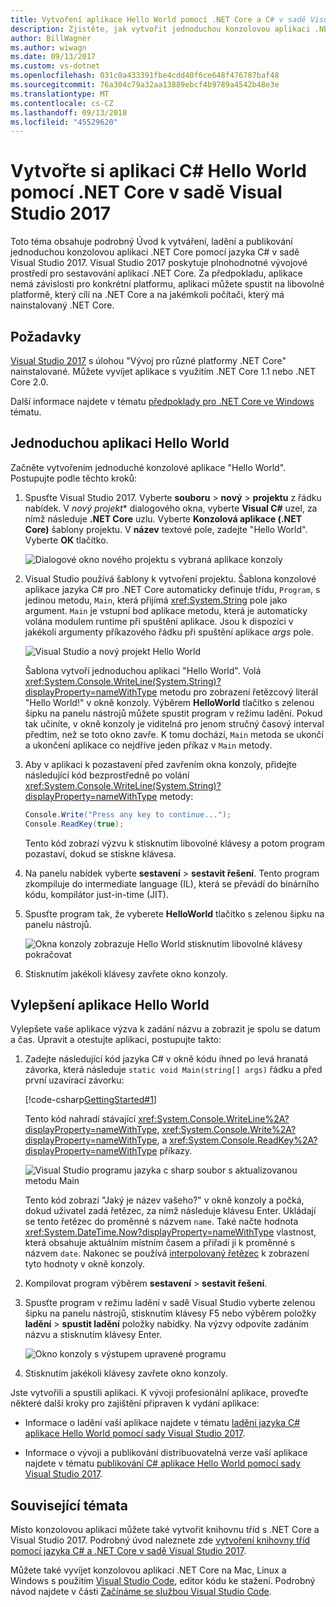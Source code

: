 ```yaml
---
title: Vytvoření aplikace Hello World pomocí .NET Core a C# v sadě Visual Studio 2017
description: Zjistěte, jak vytvořit jednoduchou konzolovou aplikaci .NET Core pomocí jazyka C# pomocí sady Visual Studio 2017.
author: BillWagner
ms.author: wiwagn
ms.date: 09/13/2017
ms.custom: vs-dotnet
ms.openlocfilehash: 031c0a433391fbe4cdd40f6ce648f476787baf48
ms.sourcegitcommit: 76a304c79a32aa13889ebcf4b9789a4542b48e3e
ms.translationtype: MT
ms.contentlocale: cs-CZ
ms.lasthandoff: 09/13/2018
ms.locfileid: "45529620"
---
```

# <a name="build-a-c-hello-world-application-with-net-core-in-visual-studio-2017"></a>Vytvořte si aplikaci C# Hello World pomocí .NET Core v sadě Visual Studio 2017

Toto téma obsahuje podrobný Úvod k vytváření, ladění a publikování jednoduchou konzolovou aplikaci .NET Core pomocí jazyka C# v sadě Visual Studio 2017. Visual Studio 2017 poskytuje plnohodnotné vývojové prostředí pro sestavování aplikací .NET Core. Za předpokladu, aplikace nemá závislosti pro konkrétní platformu, aplikaci můžete spustit na libovolné platformě, který cílí na .NET Core a na jakémkoli počítači, který má nainstalovaný .NET Core.

## <a name="prerequisites"></a>Požadavky

[Visual Studio 2017](https://aka.ms/vsdownload?utm_source=mscom&utm_campaign=msdocs) s úlohou "Vývoj pro různé platformy .NET Core" nainstalované. Můžete vyvíjet aplikace s využitím .NET Core 1.1 nebo .NET Core 2.0.

Další informace najdete v tématu [předpoklady pro .NET Core ve Windows](../../core/windows-prerequisites.md) tématu.

## <a name="a-simple-hello-world-application"></a>Jednoduchou aplikaci Hello World

Začněte vytvořením jednoduché konzolové aplikace "Hello World". Postupujte podle těchto kroků:

1. Spusťte Visual Studio 2017. Vyberte **souboru** > **nový** > **projektu** z řádku nabídek. V *nový projekt** dialogového okna, vyberte **Visual C#** uzel, za nímž následuje **.NET Core** uzlu. Vyberte **Konzolová aplikace (.NET Core)** šablony projektu. V **název** textové pole, zadejte "Hello World". Vyberte **OK** tlačítko.

   ![Dialogové okno nového projektu s vybraná aplikace konzoly](./media/with-visual-studio/newproject.png)
   
1. Visual Studio používá šablony k vytvoření projektu. Šablona konzolové aplikace jazyka C# pro .NET Core automaticky definuje třídu, `Program`, s jedinou metodu, `Main`, která přijímá <xref:System.String> pole jako argument. `Main` je vstupní bod aplikace metodu, která je automaticky volána modulem runtime při spuštění aplikace. Jsou k dispozici v jakékoli argumenty příkazového řádku při spuštění aplikace *args* pole.

   ![Visual Studio a nový projekt Hello World](./media/with-visual-studio/devenv.png)

   Šablona vytvoří jednoduchou aplikaci "Hello World". Volá <xref:System.Console.WriteLine(System.String)?displayProperty=nameWithType> metodu pro zobrazení řetězcový literál "Hello World!" v okně konzoly. Výběrem **HelloWorld** tlačítko s zelenou šipku na panelu nástrojů můžete spustit program v režimu ladění. Pokud tak učiníte, v okně konzoly je viditelná pro jenom stručný časový interval předtím, než se toto okno zavře. K tomu dochází, `Main` metoda se ukončí a ukončení aplikace co nejdříve jeden příkaz v `Main` metody.

1. Aby v aplikaci k pozastavení před zavřením okna konzoly, přidejte následující kód bezprostředně po volání <xref:System.Console.WriteLine(System.String)?displayProperty=nameWithType> metody:

   ```csharp
   Console.Write("Press any key to continue...");
   Console.ReadKey(true);
   ```
   Tento kód zobrazí výzvu k stisknutím libovolné klávesy a potom program pozastaví, dokud se stiskne klávesa.

1. Na panelu nabídek vyberte **sestavení** > **sestavit řešení**. Tento program zkompiluje do intermediate language (IL), která se převádí do binárního kódu, kompilátor just-in-time (JIT).

1. Spusťte program tak, že vyberete **HelloWorld** tlačítko s zelenou šipku na panelu nástrojů.

   ![Okna konzoly zobrazuje Hello World stisknutím libovolné klávesy pokračovat](./media/with-visual-studio/helloworld1.png)

1. Stisknutím jakékoli klávesy zavřete okno konzoly.

## <a name="enhancing-the-hello-world-application"></a>Vylepšení aplikace Hello World

Vylepšete vaše aplikace výzva k zadání názvu a zobrazit je spolu se datum a čas. Upravit a otestujte aplikaci, postupujte takto:

1. Zadejte následující kód jazyka C# v okně kódu ihned po levá hranatá závorka, která následuje `static void Main(string[] args)` řádku a před první uzavírací závorku:

   [!code-csharp[GettingStarted#1](../../../samples/snippets/csharp/getting_started/with_visual_studio/helloworld.cs#1)]

   Tento kód nahradí stávající <xref:System.Console.WriteLine%2A?displayProperty=nameWithType>, <xref:System.Console.Write%2A?displayProperty=nameWithType>, a <xref:System.Console.ReadKey%2A?displayProperty=nameWithType> příkazy.

   ![Visual Studio programu jazyka c sharp soubor s aktualizovanou metodu Main](./media/with-visual-studio/codewindow.png)

   Tento kód zobrazí "Jaký je název vašeho?" v okně konzoly a počká, dokud uživatel zadá řetězec, za nímž následuje klávesu Enter. Ukládají se tento řetězec do proměnné s názvem `name`. Také načte hodnota <xref:System.DateTime.Now?displayProperty=nameWithType> vlastnost, která obsahuje aktuálním místním časem a přiřadí ji k proměnné s názvem `date`. Nakonec se používá [interpolovaný řetězec](../../csharp/language-reference/tokens/interpolated.md) k zobrazení tyto hodnoty v okně konzoly.

1. Kompilovat program výběrem **sestavení** > **sestavit řešení**.

1. Spusťte program v režimu ladění v sadě Visual Studio vyberte zelenou šipku na panelu nástrojů, stisknutím klávesy F5 nebo výběrem položky **ladění** > **spustit ladění** položky nabídky. Na výzvy odpovíte zadáním názvu a stisknutím klávesy Enter.

   ![Okno konzoly s výstupem upravené programu](./media/with-visual-studio/helloworld2.png)

1. Stisknutím jakékoli klávesy zavřete okno konzoly.

Jste vytvořili a spustili aplikaci. K vývoji profesionální aplikace, proveďte některé další kroky pro zajištění připraven k vydání aplikace:

- Informace o ladění vaší aplikace najdete v tématu [ladění jazyka C# aplikace Hello World pomocí sady Visual Studio 2017](debugging-with-visual-studio.md).

- Informace o vývoji a publikování distribuovatelná verze vaší aplikace najdete v tématu [publikování C# aplikace Hello World pomocí sady Visual Studio 2017](publishing-with-visual-studio.md).

## <a name="related-topics"></a>Související témata

Místo konzolovou aplikaci můžete také vytvořit knihovnu tříd s .NET Core a Visual Studio 2017. Podrobný úvod naleznete zde [vytvoření knihovny tříd pomocí jazyka C# a .NET Core v sadě Visual Studio 2017](library-with-visual-studio.md).

Můžete také vyvíjet konzolovou aplikaci .NET Core na Mac, Linux a Windows s použitím [Visual Studio Code](https://code.visualstudio.com/), editor kódu ke stažení. Podrobný návod najdete v části [Začínáme se službou Visual Studio Code](with-visual-studio-code.md).
